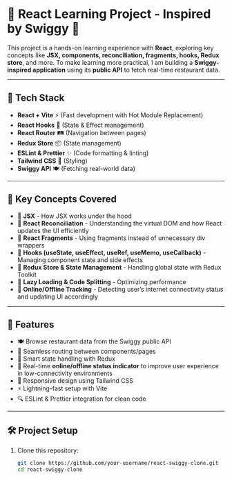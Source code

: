 # 🍔 React Learning Project - Inspired by Swiggy 🚀

This project is a hands-on learning experience with **React**, exploring key concepts like **JSX, components, reconciliation, fragments, hooks, Redux store**, and more. To make learning more practical, I am building a **Swiggy-inspired application** using its **public API** to fetch real-time restaurant data.

---

## 🚀 Tech Stack
- **React + Vite** ⚡ (Fast development with Hot Module Replacement)
- **React Hooks** 🎣 (State & Effect management)
- **React Router** 🛤️ (Navigation between pages)
- **Redux Store** 📦 (State management)
- **ESLint & Prettier** ✨ (Code formatting & linting)
- **Tailwind CSS** 🎨 (Styling)
- **Swiggy API** 🍽️ (Fetching real-world data)

---

## 📌 Key Concepts Covered
- 🔹 **JSX** - How JSX works under the hood  
- 🔹 **React Reconciliation** - Understanding the virtual DOM and how React updates the UI efficiently  
- 🔹 **React Fragments** - Using fragments instead of unnecessary div wrappers  
- 🔹 **Hooks (useState, useEffect, useRef, useMemo, useCallback)** - Managing component state and side effects  
- 🔹 **Redux Store & State Management** - Handling global state with Redux Toolkit  
- 🔹 **Lazy Loading & Code Splitting** - Optimizing performance  
- 🔹 **Online/Offline Tracking** - Detecting user’s internet connectivity status and updating UI accordingly  

---

## 🔌 Features
- 🍽️ Browse restaurant data from the Swiggy public API  
- 🧭 Seamless routing between components/pages  
- 🧠 Smart state handling with Redux  
- 📶 Real-time **online/offline status indicator** to improve user experience in low-connectivity environments  
- 📱 Responsive design using Tailwind CSS  
- ⚡ Lightning-fast setup with Vite  
- 🔍 ESLint & Prettier integration for clean code  

---

## 🛠️ Project Setup

1. Clone this repository:
   ```bash
   git clone https://github.com/your-username/react-swiggy-clone.git
   cd react-swiggy-clone
